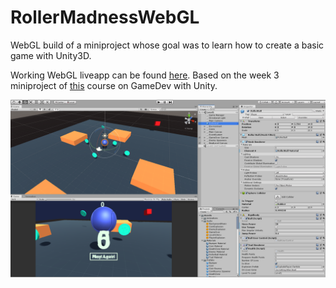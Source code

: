 # RollerMadnessWebGL
WebGL build of a miniproject whose goal was to learn how to create a basic game with Unity3D.

Working WebGL liveapp can be found [here](https://romxz-rollermadnesswebgl.glitch.me/). Based on the week 3 miniproject of [this](https://www.coursera.org/learn/game-development) course on GameDev with Unity.

![Unity3D Project Snapshot](snapshot.png "Unity3D Project Snapshot")
